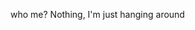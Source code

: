 who me? Nothing, I'm just hanging around

<!---
acid0rain/acid0rain is a ✨ special ✨ repository because its `README.md` (this file) appears on your GitHub profile.
You can click the Preview link to take a look at your changes.
--->
